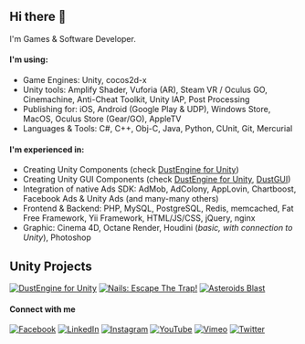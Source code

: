 ## Hi there 👋

I'm Games & Software Developer.

#### I'm using:

- Game Engines: Unity, cocos2d-x
- Unity tools: Amplify Shader, Vuforia (AR), Steam VR / Oculus GO, Cinemachine, Anti-Cheat Toolkit, Unity IAP, Post Processing
- Publishing for: iOS, Android (Google Play & UDP), Windows Store, MacOS, Oculus Store (Gear/GO), AppleTV
- Languages & Tools: C#, C++, Obj-C, Java, Python, CUnit, Git, Mercurial

#### I'm experienced in:

- Creating Unity Components (check [DustEngine for Unity](https://i.bakulin.co/dust))
- Creating Unity GUI Components (check [DustEngine for Unity](https://i.bakulin.co/dust), [DustGUI](https://i.bakulin.co/dustgui))
- Integration of native Ads SDK: AdMob, AdColony, AppLovin, Chartboost, Facebook Ads & Unity Ads (and many-many others)
- Frontend & Backend: PHP, MySQL, PostgreSQL, Redis, memcached, Fat Free Framework, Yii Framework, HTML/JS/CSS, jQuery, nginx
- Graphic: Cinema 4D, Octane Render, Houdini (*basic, with connection to Unity*), Photoshop

## Unity Projects

[![DustEngine for Unity](https://andrii-bakulin.github.io/images/unity-dust.png)](https://i.bakulin.co/dust) 
[![Nails: Escape The Trap!](https://andrii-bakulin.github.io/images/unity-nails.png)](https://i.bakulin.co/nails)
[![Asteroids Blast](https://andrii-bakulin.github.io/images/unity-asteroids-blast.png)](https://i.bakulin.co/asteroids-blast)

#### Connect with me

[![Facebook](https://andrii-bakulin.github.io/images/icons/facebook.png)](https://i.bakulin.co/facebook)
[![LinkedIn](https://andrii-bakulin.github.io/images/icons/linkedin.png)](https://i.bakulin.co/linkedin)
[![Instagram](https://andrii-bakulin.github.io/images/icons/instagram.png)](https://i.bakulin.co/instagram)
[![YouTube](https://andrii-bakulin.github.io/images/icons/youtube.png)](https://i.bakulin.co/youtube)
[![Vimeo](https://andrii-bakulin.github.io/images/icons/vimeo.png)](https://i.bakulin.co/vimeo)
[![Twitter](https://andrii-bakulin.github.io/images/icons/twitter.png)](https://i.bakulin.co/twitter)
